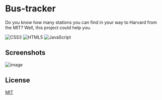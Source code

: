 # Bus-tracker
Do you know how many stations you can find in your way to Harvard from the MIT? Well, this project could help you.

![CSS3](https://img.shields.io/badge/css3-%231572B6.svg?style=for-the-badge&logo=css3&logoColor=white) ![HTML5](https://img.shields.io/badge/html5-%23E34F26.svg?style=for-the-badge&logo=html5&logoColor=white) ![JavaScript](https://img.shields.io/badge/javascript-%23323330.svg?style=for-the-badge&logo=javascript&logoColor=%23F7DF1E) 
## Screenshots
![image](https://user-images.githubusercontent.com/101306063/171071571-f99103a4-c596-4754-ab88-9b01decc2b9d.png)

## License
[MIT](https://choosealicense.com/licenses/mit/)

